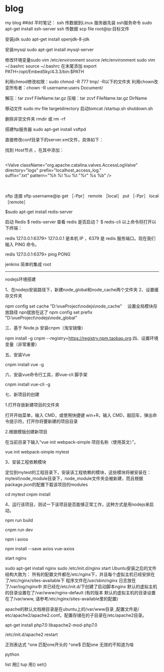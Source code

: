 # blog
my blog
##dd
平时笔记：
ssh 传数据到Linux 服务器先装 ssh服务命令 sudo apt-get install ssh-server
ssh 传数据 scp file root@ip:目标文件

安装jdk sudo apt-get install openjdk-8-jdk

安装mysql sudo apt-get install mysql-server

修改环境变量sudo vim /etc/environment source /etc/environment
            sudo vim ~/.bashrc
			source ~/.bashrc  在末尾添加 export PATH=/opt/EmbedSky/4.3.3/bin:$PATH
			
利用chmod修改权限：sudo chmod -R 777 tmp/  -R以下的文件夹
利用chown改变所有者：chown -R username:users Document/

解压：tar zxvf FileName.tar.gz
压缩：tar zcvf FileName.tar.gz DirName

移动文件 sudo mv file targetdirectory
启动tomcat /startup.sh shutdown.sh

删除非空文件夹 rmdir 或 rm -rf

搭建ftp服务器 sudo apt-get install vsftpd

直接修改conf目录下的server.xml文件，具体如下：

找到 Host节点 ，在其中添加：<Context path="" docBase="换成你的路径" reloadable="true"></Context>

​<Host name="localhost" appBase="webapps" unpackWARs="true" autoDeploy="true">  
    <Valve className="org.apache.catalina.valves.AccessLogValve" directory="logs" prefix="localhost_access_log."   
        suffix=".txt" pattern="%h %l %u %t "%r" %s %b" />  
    <!--在Host标签下加入Context标签，path指的是服务器url请求地址（例如127.0.0.1/data），  
        docBase指的是服务器文件的路径，reloadable指的是在omcat不重启的情况下实时同步本地目录-->          
    <Context path="/data" docBase="E:/tmp" reloadable="true" debug="0" crossContext="true"/>  
</Host>  

sftp 连接 sftp username@ip
get ［-Ppr］ remote ［local］
put ［-Ppr］ local ［remote］

$sudo apt-get install redis-server

启动 Redis
$ redis-server
查看 redis 是否启动？
$ redis-cli
以上命令将打开以下终端：

redis 127.0.0.1:6379>
127.0.0.1 是本机 IP ，6379 是 redis 服务端口。现在我们输入 PING 命令。

redis 127.0.0.1:6379> ping
PONG

jenkins 简单的集成 root 

-------------------------------------------------------------
nodejs环境搭建

1、在nodejs安装路径下，新建node_global和node_cache两个文件夹
2、设置缓存文件夹

npm config set cache "D:\vueProject\nodejs\node_cache"
　设置全局模块存放路径 npn就放在这了
npm config set prefix "D:\vueProject\nodejs\node_global"

三、基于 Node.js 安装cnpm（淘宝镜像）

npm install -g cnpm --registry=https://registry.npm.taobao.org
四、设置环境变量（非常重要）

五、安装Vue

cnpm install vue -g

六、安装vue命令行工具，即vue-cli 脚手架

cnpm install vue-cli -g

七、新项目的创建

1.打开存放新建项目的文件夹

打开开始菜单，输入 CMD，或使用快捷键 win+R，输入 CMD，敲回车，弹出命令提示符。打开你将要新建的项目目录

2.根据模版创建新项目

在当前目录下输入“vue init webpack-simple 项目名称（使用英文）”。

vue init webpack-simple mytest

3、安装工程依赖模块

定位到mytest的工程目录下，安装该工程依赖的模块，这些模块将被安装在：mytest\node_module目录下，node_module文件夹会被新建，而且根据package.json的配置下载该项目的modules

cd mytest
cnpm install

4、运行该项目，测试一下该项目是否能够正常工作，这种方式是用nodejs来启动。

npm run build

cnpm run dev

npm i axios

npm install --save axios vue-axios

start nginx

sudo apt-get install nginx
sudo /etc/init.d/nginx start
Ubuntu安装之后的文件结构大致为：
所有的配置文件都在/etc/nginx下，并且每个虚拟主机已经安排在了/etc/nginx/sites-available下
程序文件在/usr/sbin/nginx
日志放在了/var/log/nginx中
并已经在/etc/init.d/下创建了启动脚本nginx
默认的虚拟主机的目录设置在了/var/www/nginx-default (有的版本 默认的虚拟主机的目录设置在了/var/www, 请参考/etc/nginx/sites-available里的配置)

apache的默认文档根目录是在ubuntu上的/var/www目录 ,配置文件是/ etc/apache2/apache2.conf。配置存储在的子目录在/etc/apache2目录。

apt-get install php7.0 libapache2-mod-php7.0

/etc/init.d/apache2 restart

正则表达式
^one 匹配one开头的  ^one$  匹配one 无效的不知道为啥


python

list 用[] tup 用() set{}






